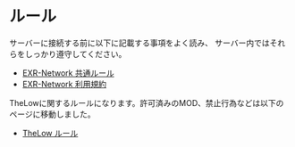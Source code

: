 # ルール

サーバーに接続する前に以下に記載する事項をよく読み、 サーバー内ではそれらをしっかり遵守してください。

- [EXR-Network 共通ルール](https://portal.eximradar.jp/?p=1136)
- [EXR-Network 利用規約](https://portal.eximradar.jp/?page_id=47)

TheLowに関するルールになります。許可済みのMOD、禁止行為などは以下のページに移動しました。

- [TheLow ルール](https://docs.google.com/document/d/1vRDeH5tRJ5_y8RR5vqDM0jJCUPZjd6D5Hs-TgM9zMDQ/edit?usp=sharing)

